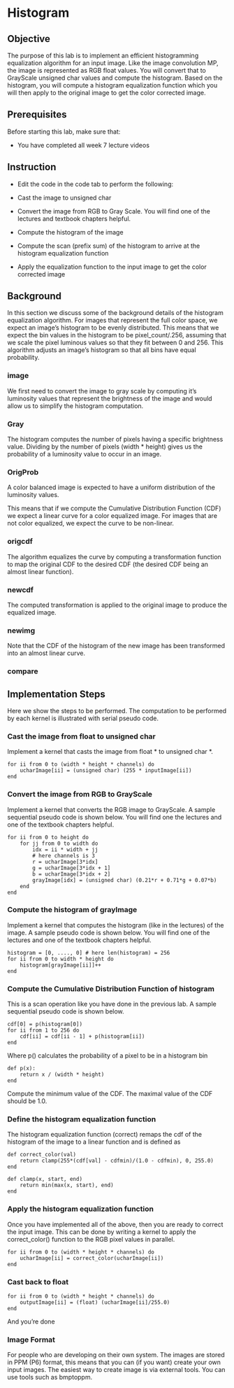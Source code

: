 # Histogram
## Objective
The purpose of this lab is to implement an efficient histogramming equalization algorithm for an input image. Like the image convolution MP, the image is represented as RGB float values. You will convert that to GrayScale unsigned char values and compute the histogram. Based on the histogram, you will compute a histogram equalization function which you will then apply to the original image to get the color corrected image.

## Prerequisites
Before starting this lab, make sure that:

- You have completed all week 7 lecture videos
## Instruction
- Edit the code in the code tab to perform the following:

- Cast the image to unsigned char

- Convert the image from RGB to Gray Scale. You will find one of the lectures and textbook chapters helpful.

- Compute the histogram of the image

- Compute the scan (prefix sum) of the histogram to arrive at the histogram equalization function

- Apply the equalization function to the input image to get the color corrected image

## Background
In this section we discuss some of the background details of the histogram equalization algorithm. For images that represent the full color space, we expect an image’s histogram to be evenly distributed. This means that we expect the bin values in the histogram to be pixel_count/.256, assuming that we scale the pixel luminous values so that they fit between 0 and 256. This algorithm adjusts an image’s histogram so that all bins have equal probability.

### image

We first need to convert the image to gray scale by computing it’s luminosity values that represent the brightness of the image and would allow us to simplify the histogram computation.

### Gray

The histogram computes the number of pixels having a specific brightness value. Dividing by the number of pixels (width * height) gives us the probability of a luminosity value to occur in an image.

### OrigProb

A color balanced image is expected to have a uniform distribution of the luminosity values.

This means that if we compute the Cumulative Distribution Function (CDF) we expect a linear curve for a color equalized image. For images that are not color equalized, we expect the curve to be non-linear.

### origcdf

The algorithm equalizes the curve by computing a transformation function to map the original CDF to the desired CDF (the desired CDF being an almost linear function).

### newcdf

The computed transformation is applied to the original image to produce the equalized image.

### newimg

Note that the CDF of the histogram of the new image has been transformed into an almost linear curve.

### compare

## Implementation Steps
Here we show the steps to be performed. The computation to be performed by each kernel is illustrated with serial pseudo code.

### Cast the image from float to unsigned char
Implement a kernel that casts the image from float * to unsigned char *.
```
for ii from 0 to (width * height * channels) do
    ucharImage[ii] = (unsigned char) (255 * inputImage[ii])
end
```

### Convert the image from RGB to GrayScale
Implement a kernel that converts the RGB image to GrayScale. A sample sequential pseudo code is shown below. You will find one the lectures and one of the textbook chapters helpful.
```
for ii from 0 to height do
    for jj from 0 to width do
        idx = ii * width + jj
        # here channels is 3
        r = ucharImage[3*idx]
        g = ucharImage[3*idx + 1]
        b = ucharImage[3*idx + 2]
        grayImage[idx] = (unsigned char) (0.21*r + 0.71*g + 0.07*b)
    end
end
```

### Compute the histogram of grayImage
Implement a kernel that computes the histogram (like in the lectures) of the image. A sample pseudo code is shown below. You will find one of the lectures and one of the textbook chapters helpful.
```
histogram = [0, ...., 0] # here len(histogram) = 256
for ii from 0 to width * height do
    histogram[grayImage[ii]]++
end
```

### Compute the Cumulative Distribution Function of histogram
This is a scan operation like you have done in the previous lab. A sample sequential pseudo code is shown below.
```
cdf[0] = p(histogram[0])
for ii from 1 to 256 do
    cdf[ii] = cdf[ii - 1] + p(histogram[ii])
end
```
Where p() calculates the probability of a pixel to be in a histogram bin
```
def p(x):
    return x / (width * height)
end
```
Compute the minimum value of the CDF. The maximal value of the CDF should be 1.0.

### Define the histogram equalization function
The histogram equalization function (correct) remaps the cdf of the histogram of the image to a linear function and is defined as
```
def correct_color(val) 
    return clamp(255*(cdf[val] - cdfmin)/(1.0 - cdfmin), 0, 255.0)
end
```
```
def clamp(x, start, end)
    return min(max(x, start), end)
end
```

### Apply the histogram equalization function
Once you have implemented all of the above, then you are ready to correct the input image. This can be done by writing a kernel to apply the correct_color() function to the RGB pixel values in parallel.
```
for ii from 0 to (width * height * channels) do
    ucharImage[ii] = correct_color(ucharImage[ii])
end
```

### Cast back to float
```
for ii from 0 to (width * height * channels) do
    outputImage[ii] = (float) (ucharImage[ii]/255.0)
end
```
And you’re done

### Image Format
For people who are developing on their own system. The images are stored in PPM (P6) format, this means that you can (if you want) create your own input images. The easiest way to create image is via external tools. You can use tools such as bmptoppm.
